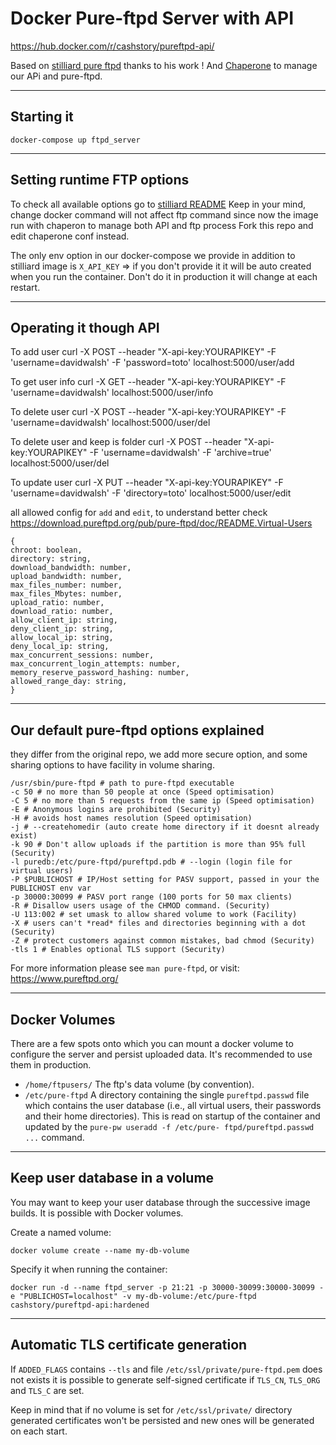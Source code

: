 Docker Pure-ftpd Server with API
============================
https://hub.docker.com/r/cashstory/pureftpd-api/

Based on [stilliard pure ftpd](https://github.com/stilliard/docker-pure-ftpd) thanks to his work !
And [Chaperone](https://github.com/garywiz/chaperone) to manage our APi and pure-ftpd.


----------------------------------------

Starting it 
------------------------------

`docker-compose up ftpd_server`

----------------------------------------

Setting runtime FTP options
------------------------------

To check all available options go to [stilliard README](https://github.com/stilliard/docker-pure-ftpd/blob/master/README.md)
Keep in your mind, change docker command will not affect ftp command since now the image run with chaperon to manage both API and ftp process
Fork this repo and edit chaperone conf instead.

The only env option in our docker-compose we provide in addition to stilliard image is
 `X_API_KEY` => if you don't provide it it will be auto created when you run the container.
Don't do it in production it will change at each restart.
 
----------------------------------------

Operating it though API
------------------------------

To add user
curl -X POST --header "X-api-key:YOURAPIKEY" -F 'username=davidwalsh' -F 'password=toto' localhost:5000/user/add

To get user info
curl -X GET --header "X-api-key:YOURAPIKEY" -F 'username=davidwalsh' localhost:5000/user/info

To delete user
curl -X POST --header "X-api-key:YOURAPIKEY" -F 'username=davidwalsh' localhost:5000/user/del

To delete user and keep is folder
curl -X POST --header "X-api-key:YOURAPIKEY" -F 'username=davidwalsh' -F 'archive=true' localhost:5000/user/del

To update user
curl -X PUT --header "X-api-key:YOURAPIKEY" -F 'username=davidwalsh' -F 'directory=toto' localhost:5000/user/edit

all allowed config for `add` and `edit`, to understand better check https://download.pureftpd.org/pub/pure-ftpd/doc/README.Virtual-Users
```
{
chroot: boolean,
directory: string,
download_bandwidth: number,
upload_bandwidth: number,
max_files_number: number,
max_files_Mbytes: number,
upload_ratio: number,
download_ratio: number,
allow_client_ip: string,
deny_client_ip: string,
allow_local_ip: string,
deny_local_ip: string,
max_concurrent_sessions: number,
max_concurrent_login_attempts: number,
memory_reserve_password_hashing: number,
allowed_range_day: string,
}
```

----------------------------------------

Our default pure-ftpd options explained
----------------------------------------

they differ from the original repo, we add more secure option, and some sharing options to have facility in volume sharing.
```
/usr/sbin/pure-ftpd # path to pure-ftpd executable
-c 50 # no more than 50 people at once (Speed optimisation)
-C 5 # no more than 5 requests from the same ip (Speed optimisation)
-E # Anonymous logins are prohibited (Security)
-H # avoids host names resolution (Speed optimisation)
-j # --createhomedir (auto create home directory if it doesnt already exist)
-k 90 # Don't allow uploads if the partition is more than 95% full (Security)
-l puredb:/etc/pure-ftpd/pureftpd.pdb # --login (login file for virtual users)
-P $PUBLICHOST # IP/Host setting for PASV support, passed in your the PUBLICHOST env var
-p 30000:30099 # PASV port range (100 ports for 50 max clients)
-R # Disallow users usage of the CHMOD command. (Security)
-U 113:002 # set umask to allow shared volume to work (Facility)
-X # users can't *read* files and directories beginning with a dot (Security)
-Z # protect customers against common mistakes, bad chmod (Security)
-tls 1 # Enables optional TLS support (Security)
```

For more information please see `man pure-ftpd`, or visit: https://www.pureftpd.org/

----------------------------------------

Docker Volumes
--------------
There are a few spots onto which you can mount a docker volume to configure the
server and persist uploaded data. It's recommended to use them in production. 

  - `/home/ftpusers/` The ftp's data volume (by convention). 
  - `/etc/pure-ftpd` A directory containing the single `pureftpd.passwd`
    file which contains the user database (i.e., all virtual users, their
    passwords and their home directories). This is read on startup of the
    container and updated by the `pure-pw useradd -f /etc/pure-
    ftpd/pureftpd.passwd ...` command.

----------------------------------------

Keep user database in a volume
------------------------------
You may want to keep your user database through the successive image builds. It is possible with Docker volumes.

Create a named volume:
```
docker volume create --name my-db-volume
```

Specify it when running the container:
```
docker run -d --name ftpd_server -p 21:21 -p 30000-30099:30000-30099 -e "PUBLICHOST=localhost" -v my-db-volume:/etc/pure-ftpd cashstory/pureftpd-api:hardened
```

----------------------------------------

Automatic TLS certificate generation
------------------------------

If `ADDED_FLAGS` contains `--tls` and file `/etc/ssl/private/pure-ftpd.pem` does not exists
it is possible to generate self-signed certificate if `TLS_CN`, `TLS_ORG` and `TLS_C` are set.

Keep in mind that if no volume is set for `/etc/ssl/private/` directory generated
certificates won't be persisted and new ones will be generated on each start.
